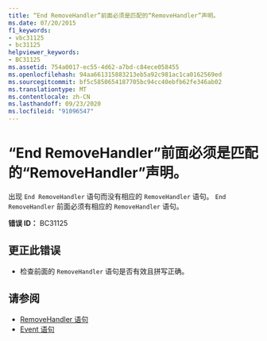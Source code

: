```yaml
---
title: “End RemoveHandler”前面必须是匹配的“RemoveHandler”声明。
ms.date: 07/20/2015
f1_keywords:
- vbc31125
- bc31125
helpviewer_keywords:
- BC31125
ms.assetid: 754a0017-ec55-4d62-a7bd-c84ece058455
ms.openlocfilehash: 94aa661315883213eb5a92c981ac1ca0162569ed
ms.sourcegitcommit: bf5c5850654187705bc94cc40ebfb62fe346ab02
ms.translationtype: MT
ms.contentlocale: zh-CN
ms.lasthandoff: 09/23/2020
ms.locfileid: "91096547"
---
```

# <a name="end-removehandler-must-be-preceded-by-a-matching-removehandler-declaration"></a>“End RemoveHandler”前面必须是匹配的“RemoveHandler”声明。

出现 `End RemoveHandler` 语句而没有相应的 `RemoveHandler` 语句。 `End RemoveHandler` 前面必须有相应的 `RemoveHandler` 语句。  
  
 **错误 ID：** BC31125  
  
## <a name="to-correct-this-error"></a>更正此错误  
  
- 检查前面的 `RemoveHandler` 语句是否有效且拼写正确。  
  
## <a name="see-also"></a>请参阅

- [RemoveHandler 语句](../language-reference/statements/removehandler-statement.md)
- [Event 语句](../language-reference/statements/event-statement.md)
